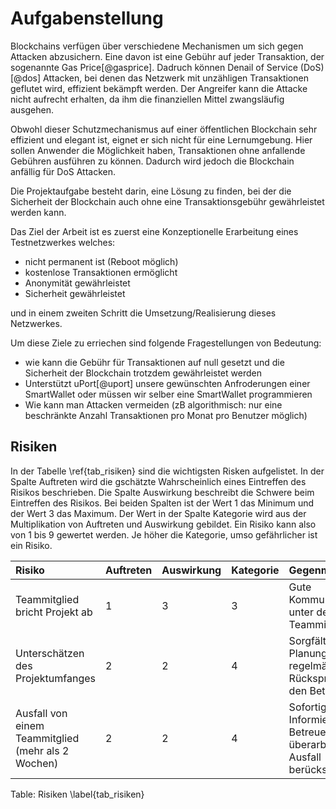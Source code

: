 # Aufgabenstellung

Blockchains verfügen über verschiedene Mechanismen um sich gegen Attacken abzusichern. Eine davon ist eine Gebühr auf jeder Transaktion, der sogenannte Gas Price[@gasprice]. Dadruch können Denail of Service (DoS)[@dos] Attacken, bei denen das Netzwerk mit unzähligen Transaktionen geflutet wird, effizient bekämpft werden. Der Angreifer kann die Attacke nicht aufrecht erhalten, da ihm die finanziellen Mittel zwangsläufig ausgehen. 

Obwohl dieser Schutzmechanismus auf einer öffentlichen Blockchain sehr effizient und elegant ist, eignet er sich nicht für eine Lernumgebung. Hier sollen Anwender die Möglichkeit haben, Transaktionen ohne anfallende Gebühren ausführen zu können. Dadurch wird jedoch die Blockchain anfällig für DoS Attacken. 

Die Projektaufgabe besteht darin, eine Lösung zu finden, bei der die Sicherheit der Blockchain auch ohne eine Transaktionsgebühr gewährleistet werden kann. 

Das Ziel der Arbeit ist es zuerst eine Konzeptionelle Erarbeitung eines Testnetzwerkes welches:

- nicht permanent ist (Reboot möglich)
- kostenlose Transaktionen ermöglicht 
- Anonymität gewährleistet
- Sicherheit gewährleistet

und in einem zweiten Schritt die Umsetzung/Realisierung dieses Netzwerkes. 

Um diese Ziele zu erriechen sind folgende Fragestellungen von Bedeutung:

- wie kann die Gebühr für Transaktionen auf null gesetzt und die Sicherheit der Blockchain trotzdem gewährleistet werden
- Unterstützt uPort[@uport] unsere gewünschten Anfroderungen einer SmartWallet oder müssen wir selber eine SmartWallet programmieren
- Wie kann man Attacken vermeiden (zB algorithmisch: nur eine beschränkte Anzahl Transaktionen pro Monat pro Benutzer möglich)

## Risiken

In der Tabelle \ref{tab_risiken} sind die wichtigsten Risken aufgelistet. In der Spalte Auftreten wird die gschätzte Wahrscheinlich eines Eintreffen des Risikos beschrieben. Die Spalte Auswirkung beschreibt die Schwere beim Eintreffen des Risikos. Bei beiden Spalten ist der Wert 1 das Minimum und der Wert 3 das Maximum. 
Der Wert in der Spalte Kategorie wird aus der Multiplikation von Auftreten und Auswirkung gebildet. Ein Risiko kann also von 1 bis 9 gewertet werden. Je höher die Kategorie, umso gefährlicher ist ein Risiko.

|  Risiko | Auftreten  | Auswirkung  | Kategorie  |  Gegenmassnahme |
|:------------------|-------|--------|-------|:--------------------------------------|
| Teammitglied bricht Projekt ab  |  1 | 3  |  3 | Gute Kommunikation unter den Teammitgliedern   |
| Unterschätzen des Projektumfanges  | 2  | 2  |  4 | Sorgfältige Planung und regelmässig Rücksprache mit den Betreuern  |
| Ausfall von einem Teammitglied (mehr als 2 Wochen)  | 2  | 2  |  4 | Sofortiges Informieren von Betreuern. Planung überarbeiten und Ausfall berücksichtigen |

Table: Risiken \label{tab_risiken}

 
